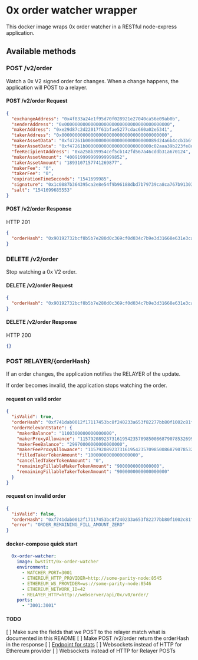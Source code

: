 # 0x order watcher wrapper

This docker image wraps 0x order watcher in a RESTful node-express application.

## Available methods

### POST /v2/order

Watch a 0x V2 signed order for changes. When a change happens, the application will POST to a relayer.

#### POST /v2/order Request

```json
{
  "exchangeAddress": "0x4f833a24e1f95d70f028921e27040ca56e09ab0b",
  "senderAddress": "0x0000000000000000000000000000000000000000",
  "makerAddress": "0xe29d87c2d22017f61bfae5277cdac660a02e5341",
  "takerAddress": "0x0000000000000000000000000000000000000000",
  "makerAssetData": "0xf47261b000000000000000000000000089d24a6b4ccb1b6faa2625fe562bdd9a23260359",
  "takerAssetData": "0xf47261b0000000000000000000000000c02aaa39b223fe8d0a0e5c4f27ead9083c756cc2",
  "feeRecipientAddress": "0xa258b39954cef5cb142fd567a46cddb31a670124",
  "makerAssetAmount": "400919999999999999852",
  "takerAssetAmount": "1893107157741269877",
  "makerFee": "0",
  "takerFee": "0",
  "expirationTimeSeconds": "1541699985",
  "signature": "0x1c0887b364395ca2e8e54f9b96188dbd7b79739ca8ca767b91303826d72d3d5b205187b7ac50117eb9bf9ad7e1ab2be3fa59bab3daa9b79ec9ca26e2508e78ffeb03",
  "salt": "1541699685553"
}
```

#### POST /v2/order Response

HTTP 201

```json
{
  "orderHash": "0x90192732bcf8b5b7e280d0c369cf0d034c7b9e3d31668e631e3ca344070680ef"
}
```

### DELETE /v2/order

Stop watching a 0x V2 order.

#### DELETE /v2/order Request

```json
{
  "orderHash": "0x90192732bcf8b5b7e280d0c369cf0d034c7b9e3d31668e631e3ca344070680ef"
}
```

#### DELETE /v2/order Response

HTTP 200

```json
{}
```

### POST RELAYER/{orderHash}

If an order changes, the application notifies the RELAYER of the update.

If order becomes invalid, the application stops watching the order.

#### request on valid order

```json
{
  "isValid": true,
  "orderHash": "0xf741dab0012f17117453bc8f240233a653f82277bb80f1002c81f430ec7e8fa2",
  "orderRelevantState": {
    "makerBalance": "1100300000000000000",
    "makerProxyAllowance": "115792089237316195423570985008687907853269984665640564039457584007913129639935",
    "makerFeeBalance": "29970000000000000000",
    "makerFeeProxyAllowance": "115792089237316195423570985008687907853269984665640564039457584007913129639935",
    "filledTakerTokenAmount": "1000000000000000000",
    "cancelledTakerTokenAmount": "0",
    "remainingFillableMakerTokenAmount": "9000000000000000",
    "remainingFillableTakerTokenAmount": "9000000000000000000"
  }
}
```

#### request on invalid order

```json
{
  "isValid": false,
  "orderHash": "0xf741dab0012f17117453bc8f240233a653f82277bb80f1002c81f430ec7e8fa2",
  "error": "ORDER_REMAINING_FILL_AMOUNT_ZERO"
}
```

#### docker-compose quick start

```yaml
  0x-order-watcher:
    image: bwstitt/0x-order-watcher
    environment:
      - WATCHER_PORT=3001
      - ETHEREUM_HTTP_PROVIDER=http://some-parity-node:8545
      - ETHEREUM_WS_PROVIDER=ws://some-parity-node:8546
      - ETHEREUM_NETWORK_ID=42
      - RELAYER_HTTP=http://webserver/api/0x/v0/order/
    ports:
      - "3001:3001"
```

#### TODO

[ ] Make sure the fields that we POST to the relayer match what is documented in this README
[ ] Make POST /v2/order return the orderHash in the response
[ ] [Endpoint for stats](https://github.com/0xProject/0x-monorepo/pull/1118)
[ ] Websockets instead of HTTP for Ethereum provider
[ ] Websockets instead of HTTP for Relayer POSTs
